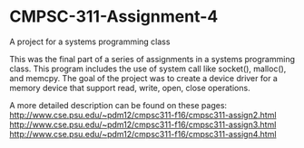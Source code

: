 # CMPSC-311-Assignment-4
A project for a systems programming class

This was the final part of a series of assignments in a systems programming class.  This program includes the use of system call like socket(), malloc(), and memcpy.
The goal of the project was to create a device driver for a memory device that support read, write, open, close operations.

A more detailed description can be found on these pages:
http://www.cse.psu.edu/~pdm12/cmpsc311-f16/cmpsc311-assign2.html
http://www.cse.psu.edu/~pdm12/cmpsc311-f16/cmpsc311-assign3.html
http://www.cse.psu.edu/~pdm12/cmpsc311-f16/cmpsc311-assign4.html
